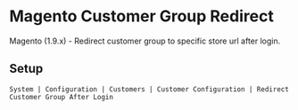 # Magento Customer Group Redirect

Magento (1.9.x) - Redirect customer group to specific store url after login.


## Setup

```System | Configuration | Customers | Customer Configuration | Redirect Customer Group After Login```

